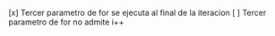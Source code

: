 
[x] Tercer parametro de for se ejecuta al final de la iteracion
[ ] Tercer parametro de for no admite i++
